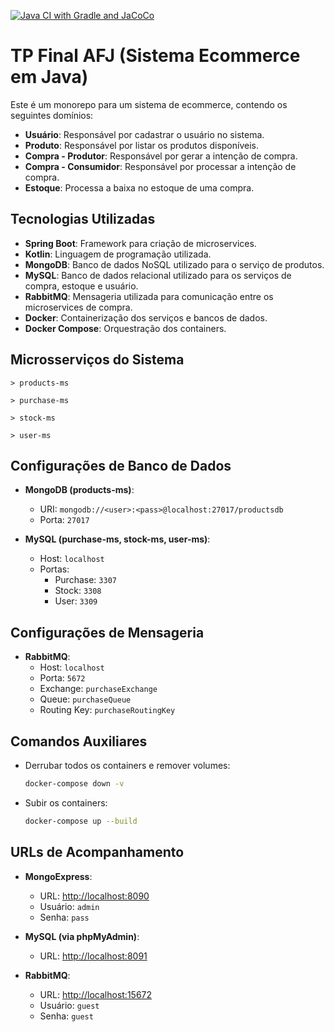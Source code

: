 [![Java CI with Gradle and JaCoCo](https://github.com/atiliosilfer/afj-final-tp/actions/workflows/action.yml/badge.svg)](https://github.com/atiliosilfer/afj-final-tp/actions/workflows/action.yml)
# TP Final AFJ (Sistema Ecommerce em Java)

Este é um monorepo para um sistema de ecommerce, contendo os seguintes domínios:

- **Usuário**: Responsável por cadastrar o usuário no sistema.
- **Produto**: Responsável por listar os produtos disponíveis.
- **Compra - Produtor**: Responsável por gerar a intenção de compra.
- **Compra - Consumidor**: Responsável por processar a intenção de compra.
- **Estoque**: Processa a baixa no estoque de uma compra.

## Tecnologias Utilizadas

- **Spring Boot**: Framework para criação de microservices.
- **Kotlin**: Linguagem de programação utilizada.
- **MongoDB**: Banco de dados NoSQL utilizado para o serviço de produtos.
- **MySQL**: Banco de dados relacional utilizado para os serviços de compra, estoque e usuário.
- **RabbitMQ**: Mensageria utilizada para comunicação entre os microservices de compra.
- **Docker**: Containerização dos serviços e bancos de dados.
- **Docker Compose**: Orquestração dos containers.

## Microsserviços do Sistema

```plaintext
> products-ms

> purchase-ms

> stock-ms

> user-ms
```

## Configurações de Banco de Dados

- **MongoDB (products-ms)**:

  - URI: `mongodb://<user>:<pass>@localhost:27017/productsdb`
  - Porta: `27017`

- **MySQL (purchase-ms, stock-ms, user-ms)**:
  - Host: `localhost`
  - Portas:
    - Purchase: `3307`
    - Stock: `3308`
    - User: `3309`

## Configurações de Mensageria

- **RabbitMQ**:
  - Host: `localhost`
  - Porta: `5672`
  - Exchange: `purchaseExchange`
  - Queue: `purchaseQueue`
  - Routing Key: `purchaseRoutingKey`

## Comandos Auxiliares

- Derrubar todos os containers e remover volumes:

  ```bash
  docker-compose down -v
  ```

- Subir os containers:
  ```bash
  docker-compose up --build
  ```

## URLs de Acompanhamento

- **MongoExpress**:

  - URL: [http://localhost:8090](http://localhost:8090)
  - Usuário: `admin`
  - Senha: `pass`

- **MySQL (via phpMyAdmin)**:

  - URL: [http://localhost:8091](http://localhost:8091)

- **RabbitMQ**:
  - URL: [http://localhost:15672](http://localhost:15672)
  - Usuário: `guest`
  - Senha: `guest`
